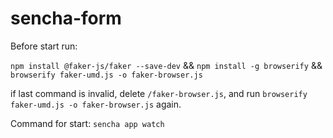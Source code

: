 ﻿# sencha-form
Before start run:

`npm install @faker-js/faker --save-dev`
&&
`npm install -g browserify`
&&
`browserify faker-umd.js -o faker-browser.js`

if last command is invalid, delete `/faker-browser.js`,
and run `browserify faker-umd.js -o faker-browser.js` again.

Command for start: `sencha app watch`
